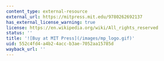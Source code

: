 ```yaml
---
content_type: external-resource
external_url: https://mitpress.mit.edu/9780262692137
has_external_license_warning: true
license: https://en.wikipedia.org/wiki/All_rights_reserved
status: ''
title: '![Buy at MIT Press](/images/mp_logo.gif)'
uid: 552c4fd4-a4b2-4acc-b3ae-7052aa15785d
wayback_url: ''
---
```

